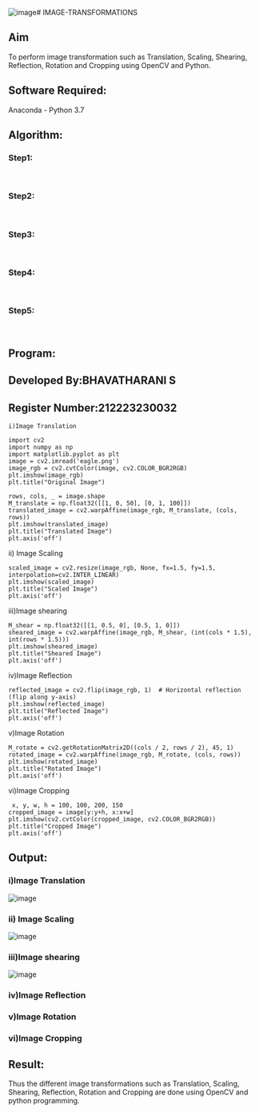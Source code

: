 ![image](https://github.com/user-attachments/assets/8b6e206f-ab24-45a3-b25a-607a7b311c18)# IMAGE-TRANSFORMATIONS


## Aim
To perform image transformation such as Translation, Scaling, Shearing, Reflection, Rotation and Cropping using OpenCV and Python.

## Software Required:
Anaconda - Python 3.7

## Algorithm:
### Step1:
<br>

### Step2:
<br>

### Step3:
<br>

### Step4:
<br>

### Step5:
<br>

## Program:
## Developed By:BHAVATHARANI S
## Register Number:212223230032
```
i)Image Translation

import cv2
import numpy as np
import matplotlib.pyplot as plt
image = cv2.imread('eagle.png')
image_rgb = cv2.cvtColor(image, cv2.COLOR_BGR2RGB) 
plt.imshow(image_rgb)
plt.title("Original Image")

rows, cols, _ = image.shape
M_translate = np.float32([[1, 0, 50], [0, 1, 100]])  
translated_image = cv2.warpAffine(image_rgb, M_translate, (cols, rows))
plt.imshow(translated_image)
plt.title("Translated Image")
plt.axis('off')
```

ii) Image Scaling
```
scaled_image = cv2.resize(image_rgb, None, fx=1.5, fy=1.5, interpolation=cv2.INTER_LINEAR) 
plt.imshow(scaled_image)
plt.title("Scaled Image")
plt.axis('off')
```


iii)Image shearing
```
M_shear = np.float32([[1, 0.5, 0], [0.5, 1, 0]])  
sheared_image = cv2.warpAffine(image_rgb, M_shear, (int(cols * 1.5), int(rows * 1.5)))
plt.imshow(sheared_image)
plt.title("Sheared Image")
plt.axis('off')
```


iv)Image Reflection
```
reflected_image = cv2.flip(image_rgb, 1)  # Horizontal reflection (flip along y-axis)
plt.imshow(reflected_image)
plt.title("Reflected Image")
plt.axis('off')
```



v)Image Rotation
```
M_rotate = cv2.getRotationMatrix2D((cols / 2, rows / 2), 45, 1)  
rotated_image = cv2.warpAffine(image_rgb, M_rotate, (cols, rows))
plt.imshow(rotated_image)
plt.title("Rotated Image")
plt.axis('off')
```



vi)Image Cropping
```
 x, y, w, h = 100, 100, 200, 150 
cropped_image = image[y:y+h, x:x+w]
plt.imshow(cv2.cvtColor(cropped_image, cv2.COLOR_BGR2RGB)) 
plt.title("Cropped Image")  
plt.axis('off')
```
## Output:
### i)Image Translation
![image](https://github.com/user-attachments/assets/6e14e386-f0c4-44f5-b4ce-80aa569a3a6c)


### ii) Image Scaling

![image](https://github.com/user-attachments/assets/ac73281d-95f9-44c0-9e41-bd29ede8c954)

### iii)Image shearing
![image](https://github.com/user-attachments/assets/79ccd93c-9b07-46c0-bc75-70a268eb6c12)

### iv)Image Reflection



### v)Image Rotation



### vi)Image Cropping


## Result: 

Thus the different image transformations such as Translation, Scaling, Shearing, Reflection, Rotation and Cropping are done using OpenCV and python programming.
